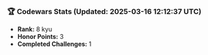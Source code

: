 ### 🏆 Codewars Stats (Updated: 2025-03-16 12:12:37 UTC)

- **Rank:** 8 kyu
- **Honor Points:** 3
- **Completed Challenges:** 1
